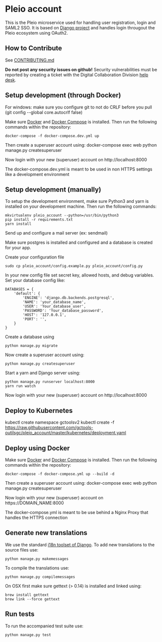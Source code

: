 # Pleio account

This is the Pleio microservice used for handling user registration, login and SAML2 SSO. It is based on [Django project](https://www.djangoproject.com/) and handles login througout the Pleio ecosystem using OAuth2.

## How to Contribute

See [CONTRIBUTING.md](CONTRIBUTING.md)

**Do not post any security issues on github!** Security vulnerabilities must be reported by creating a ticket with the Digital Collaboration Division [help desk](https://gccollab.ca/help/knowledgebase).

## Setup development (through Docker)
For windows: make sure you configure git to not do CRLF before you pull (git config --global core.autocrlf false)

Make sure [Docker](https://www.docker.com/) and [Docker Compose](https://docs.docker.com/compose/install/) is installed. Then run the following commands within the repository:

    docker-compose -f docker-compose.dev.yml up

Then create a superuser account using:
    docker-compose exec web python manage.py createsuperuser

Now login with your new (superuser) account on http://localhost:8000

The docker-compose.dev.yml is meant to be used in non HTTPS settings like a development environment

## Setup development (manually)

To setup the development environment, make sure Python3 and yarn is installed on your development machine. Then run the following commands:

    mkvirtualenv pleio_account --python=/usr/bin/python3
    pip install -r requirements.txt
    yarn install

Send up and configure a mail server (ex: sendmail)

Make sure postgres is installed and configured and a database is created for your app.

Create your configuration file

    sudo cp pleio_account/config.example.py pleio_account/config.py

In your new config file set secret key, allowed hosts, and debug variables. 
Set your database config like:

    DATABASES = {
        'default': {
            'ENGINE': 'django.db.backends.postgresql',
            'NAME': 'your_database_name',
            'USER': 'Your_database_user',
            'PASSWORD': 'Your_database_password',
            'HOST': '127.0.0.1',
            'PORT': '',
        }
    }

Create a database using

    python manage.py migrate

Now create a superuser account using:

    python manage.py createsuperuser

Start a yarn and Django server using:

    python manage.py runserver localhost:8000
    yarn run watch

Now login with your new (superuser) account on http://localhost:8000

## Deploy to Kubernetes
  kubectl create namespace gctoolsv2
  kubectl create -f https://raw.githubusercontent.com/gctools-outilsgc/pleio_account/master/kubernetes/deployment.yaml

## Deploy using Docker
Make sure [Docker](https://www.docker.com/) and [Docker Compose](https://docs.docker.com/compose/install/) is installed. Then run the following commands within the repository:

    docker-compose -f docker-compose.yml up --build -d

Then create a superuser account using:
    docker-compose exec web python manage.py createsuperuser

Now login with your new (superuser) account on https://DOMAIN_NAME:8000

The docker-compose.yml is meant to be use behind a Nginx Proxy that handles the HTTPS connection

## Generate new translations

We use the standard [i18n toolset of Django](https://docs.djangoproject.com/en/1.10/topics/i18n/). To add new translations to the source files use:

    python manage.py makemessages

To compile the translations use:

    python manage.py compilemessages

On OSX first make sure gettext (> 0.14) is installed and linked using:

    brew install gettext
    brew link --force gettext

## Run tests

To run the accompanied test suite use:

    python manage.py test
